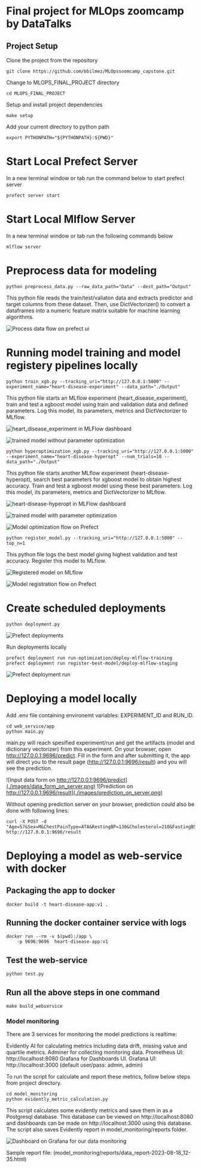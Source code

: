# Final project for MLOps zoomcamp by DataTalks 



## Project Setup ##

Clone the project from the repository
```
git clone https://github.com/bbilmez/MLOpssoomcamp_capstone.git
```

Change to MLOPS_FINAL_PROJECT directory
```
cd MLOPS_FINAL_PROJECT
```

Setup and install project dependencies
```
make setup
```
Add your current directory to python path
```
export PYTHONPATH="${PYTHONPATH}:${PWD}"
```

# Start Local Prefect Server #

In a new terminal window or tab run the command below to start prefect server

```
prefect server start
```

# Start Local Mlflow Server #

In a new terminal window or tab run the following commands below

```
mlflow server
```

# Preprocess data for modeling #
```
python preprocess_data.py --raw_data_path="Data" --dest_path="Output"
```
This python file reads the train/test/valiaton data and extracts predictor and target columns from these dataset.
Then, use DictVectorizer() to convert a dataframes into a numeric feature matrix suitable for machine learning algorithms.

![Process data flow on prefect ui](images/prefect_process_flow.png)

# Running model training and model registery pipelines locally #

```
python train_xgb.py --tracking_uri="http://127.0.0.1:5000" --experiment_name="heart-disease-experiment" --data_path="./Output"
```

This python file starts an MLflow experiment (heart_disease_experiment), train and test a xgboost model using train and validation data and defined parameters. Log this model, its parameters, metrics and DictVectorizer to MLflow. 

![heart_disease_experiment in MLFlow dashboard](./images/heart_disease_experiment.png)

![trained model without parameter optimization](./images/trained_xgb_wout_opt.png)

```
python hyperoptimization_xgb.py --tracking_uri="http://127.0.0.1:5000" --experiment_name="heart-disease-hyperopt" --num_trials=10 --data_path="./Output"
```

This python file starts another MLflow experiment (heart-disease-hyperopt), search best parameters for xgboost model to obtain highest accuracy. Train and test a xgboost model using these best parameters. Log this model, its parameters, metrics and DictVectorizer to MLflow. 

![heart-disease-hyperopt in MLFlow dashboard](./images/heart_disease_hyperopt.png)

![trained model with parameter optimization](./images/trained_xgb_optimized.png)

![Model optimization flow on Prefect](images/prefect_model_optimization.png)


```
python register_model.py --tracking_uri="http://127.0.0.1:5000" --top_n=1
```

This python file logs the best model giving highest validation and test accuracy. Register this model to MLflow.

![Registered model on MLflow](./images/registered_model.png)

![Model registration flow on Prefect](images/prefect_register_model.png)

# Create scheduled deployments #

```
python deployment.py
```

![Prefect deployments](images/prefect_deployments.png)

Run deployments locally

```
prefect deployment run run-optimization/deploy-mlflow-training
prefect deployment run register-best-model/deploy-mlflow-staging
```
![Prefect deployment run](images/prefect_deployment_run.png)


# Deploying a model locally #

Add .env file containing environemt variables: EXPERIMENT_ID and RUN_ID.

```
cd web_service/app
python main.py
```
main.py will reach spesified experiment/run and get the artifacts (model and dictionary vectorizer) from this experiment. On your browser, open <http://127.0.0.1:9696/predict>. Fill in the form and after submitting it, the app will direct you to the result page (<http://127.0.0.1:9696/result>) and you will see the prediction.

![Input data form on http://127.0.0.1:9696/predict](./images/data_form_on_server.png)
![Prediction on http://127.0.0.1:9696/result](./images/prediction_on_server.png)

Without opening prediction server on your browser, prediction could also be done with following lines:

```
curl -X POST -d "Age=57&Sex=M&ChestPainType=ATA&RestingBP=130&Cholesterol=210&FastingBS=0&RestingECG=ST&MaxHR=122&ExerciseAngina=N&Oldpeak=1.5&ST_Slope=Up" http://127.0.0.1:9696/result
```

# Deploying a model as web-service with docker

## Packaging the app to docker

```
docker build -t heart-disease-app:v1 .
```

## Running the docker container service with logs

```
docker run --rm -v $(pwd):/app \
    -p 9696:9696  heart-disease-app:v1
```

## Test the web-service

```
python test.py
```

## Run all the above steps in one command

```
make build_webservice
```

### Model monitoring ###

There are 3 services for monitoring the model predictions is realtime:

Evidently AI for calculating metrics including data drift, missing value and quartile metrics. 
Adminer for collecting monitoring data. Prometheus UI: http://localhost:8080
Grafana for Dashboards UI. Grafana UI: http://localhost:3000 (default user/pass: admin, admin)

To run the script for calculate and report these metrics, follow below steps from project directory.
```
cd model_monitoring
python evidently_metric_calculation.py
```

 This script calculates some evidently metrics and save them in as a Postgresql database. This database can be viewed on http://localhost:8080 and dashboards can be made on http://localhost:3000 using this database. The script also saves Evidently report in model_monitoring/reports folder. 

![Dashboard on Grafana for our data monitoring](./images/dashboard_grafana.png)

Sample report file: (model_monitoring/reports/data_report-2023-08-18_12-35.html)

